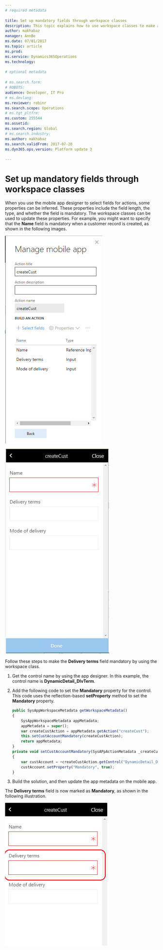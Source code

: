 ```yaml
---
# required metadata

title: Set up mandatory fields through workspace classes
description: This topic explains how to use workspace classes to make a field mandatory.
author: makhabaz
manager: AnnBe
ms.date: 07/01/2017
ms.topic: article
ms.prod: 
ms.service: Dynamics365Operations
ms.technology: 

# optional metadata

# ms.search.form: 
# ROBOTS: 
audience: Developer, IT Pro
# ms.devlang: 
ms.reviewer: robinr
ms.search.scope: Operations
# ms.tgt_pltfrm: 
ms.custom: 255544
ms.assetid: 
ms.search.region: Global
# ms.search.industry: 
ms.author: makhabaz
ms.search.validFrom: 2017-07-20
ms.dyn365.ops.version: Platform update 3

---
```


# Set up mandatory fields through workspace classes
When you use the mobile app designer to select fields for actions, some properties can be inferred. These properties include the field length, the type, and whether the field is mandatory. The workspace classes can be used to update these properties. For example, you might want to specify that the **Name** field is mandatory when a customer record is created, as shown in the following images.

![Action and fields](media/workspace-api/MarkFieldAsMandatoryDesigner.png)

![Action that has a mandatory field marked](media/workspace-api/MarkFieldAsMandatoryAction.png)

Follow these steps to make the **Delivery terms** field mandatory by using the workspace class.

1. Get the control name by using the app designer. In this example, the control name is **DynamicDetail_DlvTerm**.
2. Add the following code to set the **Mandatory** property for the control. This code uses the reflection-based **setProperty** method to set the **Mandatory** property.

    ```javascript
    public SysAppWorkspaceMetadata getWorkspaceMetadata()
    {
        SysAppWorkspaceMetadata appMetadata;
        appMetadata = super();
        var createCustAction = appMetadata.getAction("createCust");
        this.setCustAccountMandatory(createCustAction);
        return appMetadata;
    }
    private void setCustAccountMandatory(SysAPpActionMetadata _createCustAction)
    {
        var custAccount = +createCustAction.getControl("DynamicDetail_DlvTerm");
        custAccount.setProperty("Mandatory", true);
    }
    ```

3. Build the solution, and then update the app metadata on the mobile app.

The **Delivery terms** field is now marked as **Mandatory**, as shown in the following illustration.

![Delivery terms field is marked as mandatory](media/workspace-api/MarkFieldAsMandatoryFinal.png)
